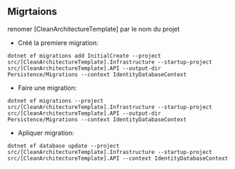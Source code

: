 ## Migrtaions

renomer [CleanArchitectureTemplate] par le nom du projet

- Créé la premiere migration:

```
dotnet ef migrations add InitialCreate --project src/[CleanArchitectureTemplate].Infrastructure --startup-project src/[CleanArchitectureTemplate].API --output-dir Persistence/Migrations --context IdentityDatabaseContext
```

- Faire une migration:

```
dotnet ef migrations --project src/[CleanArchitectureTemplate].Infrastructure --startup-project src/[CleanArchitectureTemplate].API --output-dir Persistence/Migrations --context IdentityDatabaseContext
```

- Apliquer migration:

```
dotnet ef database update --project src/[CleanArchitectureTemplate].Infrastructure --startup-project src/[CleanArchitectureTemplate].API --context IdentityDatabaseContext
```
